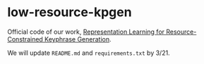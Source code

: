 # low-resource-kpgen

Official code of our work, [Representation Learning for Resource-Constrained Keyphrase Generation](https://arxiv.org/pdf/2203.08118.pdf). 

We will update `README.md` and `requirements.txt` by 3/21.